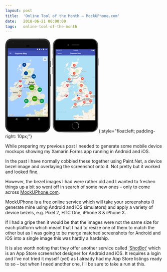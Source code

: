 ```yaml
---
layout: post
title:  'Online Tool of the Month – MockUPhone.com'
date:   2018-06-21 00:00:00
tags:   online-tool-of-the-month
---
```


![motorhome stopover map on android and ios](/assets/images/mhs_android_ios.png){:style="float:left; padding-right: 10px;"}

While preparing my previous post I needed to generate some mobile device mockups showing my Xamarin.Forms app running in Android and iOS.

In the past I have normally cobbled these together using Paint.Net, a device bezel image and overlaying the screenshot onto it. Not pretty but it worked and looked fine.

However, the bezel images I had were rather old and I wanted to freshen things up a bit so went off in search of some new ones – only to come across <a href='https://mockuphone.com/' target='_blank'>MockUPhone.com</a>.
<!--more-->
MockUPhone is a free online service which will take your screenshots (I generate mine using Android and iOS simulators) and apply a variety of device bezels, e.g. Pixel 2, HTC One, iPhone 8 & iPhone X.

If I had a gripe then it would be that the images were not the same size for each platform which meant that I had to resize one of them to match the other but as I was going to be merge matched screenshots for Android and iOS into a single image this was hardly a hardship.

It is also worth noting that they offer another service called <a href='https://app.shotbot.io/' target='_blank'>‘ShotBot‘</a> which is an App Store screenshot designer for Android and iOS. It requires a login and I’ve not tried it myself (yet) as I already had my App Store listings ready to so – but when I need another one, I’ll be sure to take a run at this.